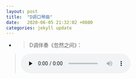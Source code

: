 ```yaml
---
layout: post
title:  "D调口琴曲"
date:   2020-06-05 21:32:02 +0800
categories: jekyll update
---
```


+  >  D调伴奏《忽然之间》：
> <audio id="audio" controls="" preload="none"><source id="mp3" src="https://onedrive.gimhoy.com/1drv/aHR0cHM6Ly8xZHJ2Lm1zL3UvcyFBb213UmVFb1J6XzNnc3BmS21YOXJCRGFrNnIzQVE/ZT1qemNTcGU=.mp3"></audio>

